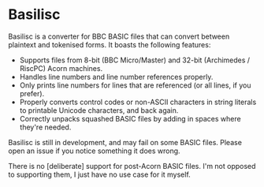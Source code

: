 # Basilisc

Basilisc is a converter for BBC BASIC files that can convert between plaintext and tokenised forms. It boasts the following features:

- Supports files from 8-bit (BBC Micro/Master) and 32-bit (Archimedes / RiscPC) Acorn machines.
- Handles line numbers and line number references properly.
- Only prints line numbers for lines that are referenced (or all lines, if you prefer).
- Properly converts control codes or non-ASCII characters in string literals to printable Unicode
  characters, and back again.
- Correctly unpacks squashed BASIC files by adding in spaces where they're needed.

Basilisc is still in development, and may fail on some BASIC files. Please open an issue if you notice something it does wrong.

There is no \[deliberate\] support for post-Acorn BASIC files. I'm not opposed to supporting them, I just have no use case for it myself.
